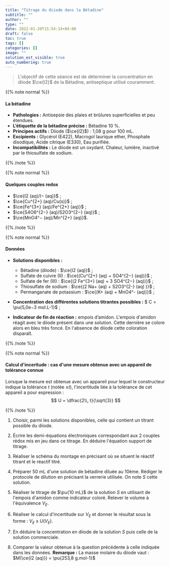 ```yaml
---
title: "Titrage du diiode dans la Bétadine"
subtitle: ""
author: ""
type: ""
date: 2022-01-20T15:54:14+04:00
draft: false
toc: true
tags: []
categories: []
image: ""
solution_est_visible: true
auto_numbering: true
---
```


> L'objectif de cette séance est de déterminer la concentration en diiode $\ce{I2}$ de la Bétadine, antiseptique utilisé couramment.

{{% note normal %}}

#### La bétadine

- **Pathologies :** Antisepsie des plaies et brûlures superficielles et peu étendues.
- **L’étiquette de la bétadine précise :** Bétadine 10 %.
- **Principes actifs :** Diiode ($\ce{I2}$)&nbsp;: 1,08 g pour 100 mL.
- **Excipients :** Glycérol (E422), Macrogol laurique ether, Phosphate disodique, Acide citrique (E330), Eau purifiée.
- **Incompatibilités :** Le diiode est un oxydant.
Chaleur, lumière, inactivé par le thiosulfate de sodium.

{{% /note %}}

{{% note normal %}}

#### Quelques couples redox

- $\ce{I2 (aq)/I− (aq)}$ ;
- $\ce{Cu^{2+} (aq)/Cu(s)}$ ;
- $\ce{Fe^{3+} (aq)/Fe^{2+} (aq)}$ ;
- $\ce{S4O6^{2−} (aq)/S2O3^{2−}  (aq)}$ ;
- $\ce{MnO4^− (aq)/Mn^{2+} (aq)}$.

{{% /note %}}

{{% note normal %}}

#### Données

- **Solutions disponibles :**

  - Bétadine (diiode) : $\ce{I2 (aq)}$ ;
  - Sulfate de cuivre (II) : $\ce{(Cu^{2+} (aq) + SO4^{2−} (aq))}$ ;
  - Sulfate de fer (III) : $\ce{(2 Fe^{3+} (aq) + 3 SO4^{2−} (aq))}$ ;
  - Thiosulfate de sodium : $\ce{(2 Na+ (aq) + S2O3^{2-} (aq) )}$ ;
  - Permanganate de potassium : $\ce{(K+ (aq) + MnO4^- (aq))}$ ;

- **Concentration des différentes solutions titrantes possibles :** $ C = \pu{5,0e−3 mol.L-1}$ ;

- **Indicateur de fin de réaction :** empois d’amidon.
L'empois d'amidon réagit avec le diiode présent dans une solution. Cette dernière se colore alors en bleu très foncé. En l'absence de diiode cette coloration disparaît.

{{% /note %}}

{{% note normal %}}

#### Calcul d'inceritude : cas d'une mesure obtenue avec un appareil de tolérance connue

Lorsque la mesure est obtenue avec un appareil pour lequel le constructeur indique la tolérance $t$ (notée $\pm t$), l'incertitude liée à la tolérance de cet appareil a pour expression&nbsp;:
$$
U = \dfrac{2\\, t}{\sqrt{3}}
$$

{{% /note %}}

1. Choisir, parmi les solutions disponibles, celle qui contient un titrant possible du diiode.

2. Écrire les demi-équations électroniques correspondant aux 2 couples rédox mis en jeu dans
ce titrage.
En déduire l'équation support de titrage.

3. Réaliser le schéma du montage en précisant où se situent le réactif titrant et le réactif titré.

4. Préparer 50 mL d'une solution de bétadine diluée au 10ème. Rédiger le protocole de dilution en précisant la verrerie utilisée.
On note $S$ cette solution.

5. Réaliser le titrage de $\pu{10 mL}$ de la solution $S$ en utilisant de l'empois d'amidon comme indicateur coloré.
Relever le volume à l'équivalence $V_E$.

6. Réaliser le calcul d'incertitude sur $V_E$ et donner le résultat sous la forme&nbsp;: $V_E \pm U(V_E)$.

7. En déduire la concentration en diiode de la solution $S$ puis celle de la solution commerciale.

8. Comparer la valeur obtenue à la question précédente à celle indiquée dans les données.
    **Remarque :** La masse molaire du diiode vaut&nbsp;: $M(\ce{I2 (aq)}) = \pu{253,8 g.mol-1}$
